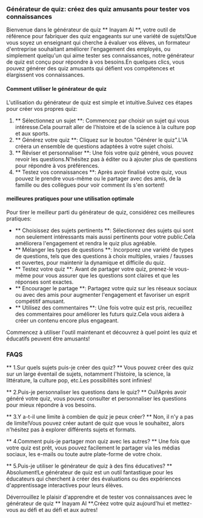 ### Générateur de quiz: créez des quiz amusants pour tester vos connaissances

Bienvenue dans le générateur de quiz ** Inayam AI **, votre outil de référence pour fabriquer des quiz engageants sur une variété de sujets!Que vous soyez un enseignant qui cherche à évaluer vos élèves, un formateur d'entreprise souhaitant améliorer l'engagement des employés, ou simplement quelqu'un qui aime tester ses connaissances, notre générateur de quiz est conçu pour répondre à vos besoins.En quelques clics, vous pouvez générer des quiz amusants qui défient vos compétences et élargissent vos connaissances.

#### Comment utiliser le générateur de quiz

L'utilisation du générateur de quiz est simple et intuitive.Suivez ces étapes pour créer vos propres quiz:

1. ** Sélectionnez un sujet **: Commencez par choisir un sujet qui vous intéresse.Cela pourrait aller de l'histoire et de la science à la culture pop et aux sports.
2. ** Générez votre quiz **: Cliquez sur le bouton "Générer le quiz".L'IA créera un ensemble de questions adaptées à votre sujet choisi.
3. ** Réviser et personnaliser **: Une fois votre quiz généré, vous pouvez revoir les questions.N'hésitez pas à éditer ou à ajouter plus de questions pour répondre à vos préférences.
4. ** Testez vos connaissances **: Après avoir finalisé votre quiz, vous pouvez le prendre vous-même ou le partager avec des amis, de la famille ou des collègues pour voir comment ils s'en sortent!

#### meilleures pratiques pour une utilisation optimale

Pour tirer le meilleur parti du générateur de quiz, considérez ces meilleures pratiques:

- ** Choisissez des sujets pertinents **: Sélectionnez des sujets qui sont non seulement intéressants mais aussi pertinents pour votre public.Cela améliorera l'engagement et rendra le quiz plus agréable.
- ** Mélanger les types de questions **: Incorporez une variété de types de questions, tels que des questions à choix multiples, vraies / fausses et ouvertes, pour maintenir la dynamique et difficile du quiz.
- ** Testez votre quiz **: Avant de partager votre quiz, prenez-le vous-même pour vous assurer que les questions sont claires et que les réponses sont exactes.
- ** Encourager le partage **: Partagez votre quiz sur les réseaux sociaux ou avec des amis pour augmenter l'engagement et favoriser un esprit compétitif amusant.
- ** Utilisez des commentaires **: Une fois votre quiz est pris, recueillez des commentaires pour améliorer les futurs quiz.Cela vous aidera à créer un contenu encore plus engageant.

Commencez à utiliser l'outil maintenant et découvrez à quel point les quiz et éducatifs peuvent être amusants!

### FAQS

** 1.Sur quels sujets puis-je créer des quiz? **
Vous pouvez créer des quiz sur un large éventail de sujets, notamment l'histoire, la science, la littérature, la culture pop, etc.Les possibilités sont infinies!

** 2.Puis-je personnaliser les questions dans le quiz? **
Oui!Après avoir généré votre quiz, vous pouvez consulter et personnaliser les questions pour mieux répondre à vos besoins.

** 3.Y a-t-il une limite à combien de quiz je peux créer? **
Non, il n'y a pas de limite!Vous pouvez créer autant de quiz que vous le souhaitez, alors n'hésitez pas à explorer différents sujets et formats.

** 4.Comment puis-je partager mon quiz avec les autres? **
Une fois que votre quiz est prêt, vous pouvez facilement le partager via les médias sociaux, les e-mails ou toute autre plate-forme de votre choix.

** 5.Puis-je utiliser le générateur de quiz à des fins éducatives? **
Absolument!Le générateur de quiz est un outil fantastique pour les éducateurs qui cherchent à créer des évaluations ou des expériences d'apprentissage interactives pour leurs élèves.

Déverrouillez le plaisir d'apprendre et de tester vos connaissances avec le générateur de quiz ** Inayam AI **.Créez votre quiz aujourd'hui et mettez-vous au défi et au défi et aux autres!